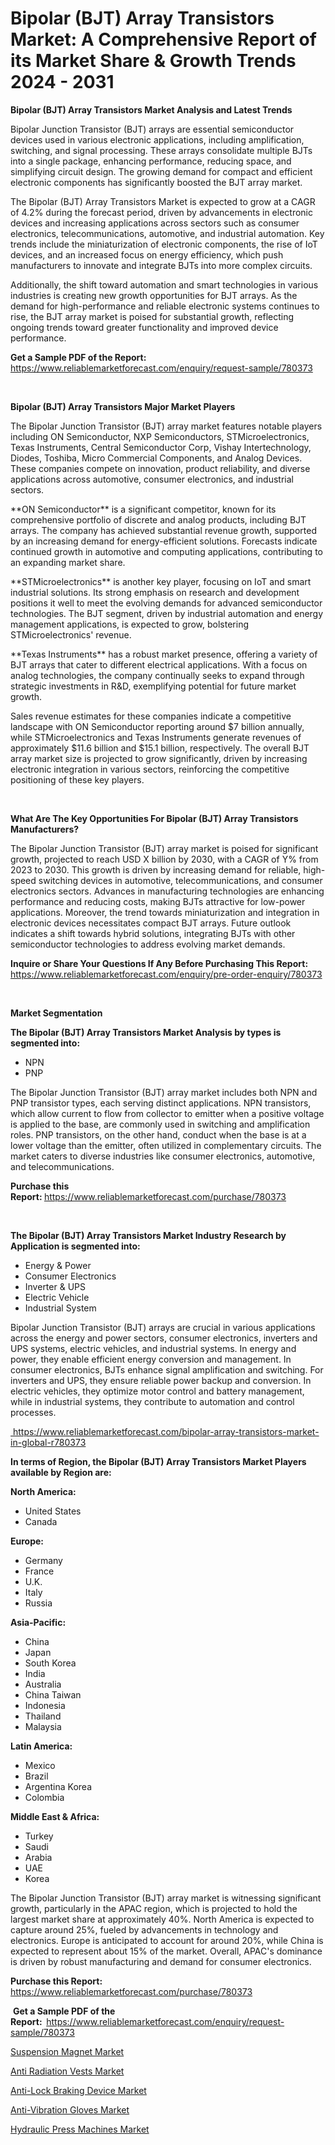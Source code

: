 <p><h1>Bipolar (BJT) Array Transistors Market: A Comprehensive Report of its Market Share & Growth Trends 2024 - 2031</h1></p><p><strong>Bipolar (BJT) Array Transistors Market Analysis and Latest Trends</strong></p>
<p><p>Bipolar Junction Transistor (BJT) arrays are essential semiconductor devices used in various electronic applications, including amplification, switching, and signal processing. These arrays consolidate multiple BJTs into a single package, enhancing performance, reducing space, and simplifying circuit design. The growing demand for compact and efficient electronic components has significantly boosted the BJT array market.</p><p>The Bipolar (BJT) Array Transistors Market is expected to grow at a CAGR of 4.2% during the forecast period, driven by advancements in electronic devices and increasing applications across sectors such as consumer electronics, telecommunications, automotive, and industrial automation. Key trends include the miniaturization of electronic components, the rise of IoT devices, and an increased focus on energy efficiency, which push manufacturers to innovate and integrate BJTs into more complex circuits.</p><p>Additionally, the shift toward automation and smart technologies in various industries is creating new growth opportunities for BJT arrays. As the demand for high-performance and reliable electronic systems continues to rise, the BJT array market is poised for substantial growth, reflecting ongoing trends toward greater functionality and improved device performance.</p></p>
<p><strong>Get a Sample PDF of the Report:&nbsp;</strong> <a href="https://www.reliablemarketforecast.com/enquiry/request-sample/780373?utm_campaign=1464&utm_medium=2&utm_source=Github&utm_content=ia&utm_term=15102024&utm_id=bipolar-bjt-array-transistors">https://www.reliablemarketforecast.com/enquiry/request-sample/780373</a></p>
<p>&nbsp;</p>
<p><strong>Bipolar (BJT) Array Transistors Major Market Players</strong></p>
<p><p>The Bipolar Junction Transistor (BJT) array market features notable players including ON Semiconductor, NXP Semiconductors, STMicroelectronics, Texas Instruments, Central Semiconductor Corp, Vishay Intertechnology, Diodes, Toshiba, Micro Commercial Components, and Analog Devices. These companies compete on innovation, product reliability, and diverse applications across automotive, consumer electronics, and industrial sectors.</p><p>**ON Semiconductor** is a significant competitor, known for its comprehensive portfolio of discrete and analog products, including BJT arrays. The company has achieved substantial revenue growth, supported by an increasing demand for energy-efficient solutions. Forecasts indicate continued growth in automotive and computing applications, contributing to an expanding market share.</p><p>**STMicroelectronics** is another key player, focusing on IoT and smart industrial solutions. Its strong emphasis on research and development positions it well to meet the evolving demands for advanced semiconductor technologies. The BJT segment, driven by industrial automation and energy management applications, is expected to grow, bolstering STMicroelectronics' revenue.</p><p>**Texas Instruments** has a robust market presence, offering a variety of BJT arrays that cater to different electrical applications. With a focus on analog technologies, the company continually seeks to expand through strategic investments in R&D, exemplifying potential for future market growth.</p><p>Sales revenue estimates for these companies indicate a competitive landscape with ON Semiconductor reporting around $7 billion annually, while STMicroelectronics and Texas Instruments generate revenues of approximately $11.6 billion and $15.1 billion, respectively. The overall BJT array market size is projected to grow significantly, driven by increasing electronic integration in various sectors, reinforcing the competitive positioning of these key players.</p></p>
<p>&nbsp;</p>
<p><strong>What Are The Key Opportunities For Bipolar (BJT) Array Transistors Manufacturers?</strong></p>
<p><p>The Bipolar Junction Transistor (BJT) array market is poised for significant growth, projected to reach USD X billion by 2030, with a CAGR of Y% from 2023 to 2030. This growth is driven by increasing demand for reliable, high-speed switching devices in automotive, telecommunications, and consumer electronics sectors. Advances in manufacturing technologies are enhancing performance and reducing costs, making BJTs attractive for low-power applications. Moreover, the trend towards miniaturization and integration in electronic devices necessitates compact BJT arrays. Future outlook indicates a shift towards hybrid solutions, integrating BJTs with other semiconductor technologies to address evolving market demands.</p></p>
<p><strong>Inquire or Share Your Questions If Any Before Purchasing This Report:</strong> <a href="https://www.reliablemarketforecast.com/enquiry/pre-order-enquiry/780373?utm_campaign=1464&utm_medium=2&utm_source=Github&utm_content=ia&utm_term=15102024&utm_id=bipolar-bjt-array-transistors">https://www.reliablemarketforecast.com/enquiry/pre-order-enquiry/780373</a></p>
<p>&nbsp;</p>
<p><strong>Market Segmentation</strong></p>
<p><strong>The Bipolar (BJT) Array Transistors Market Analysis by types is segmented into:</strong></p>
<p><ul><li>NPN</li><li>PNP</li></ul></p>
<p><p>The Bipolar Junction Transistor (BJT) array market includes both NPN and PNP transistor types, each serving distinct applications. NPN transistors, which allow current to flow from collector to emitter when a positive voltage is applied to the base, are commonly used in switching and amplification roles. PNP transistors, on the other hand, conduct when the base is at a lower voltage than the emitter, often utilized in complementary circuits. The market caters to diverse industries like consumer electronics, automotive, and telecommunications.</p></p>
<p><strong>Purchase this Report:&nbsp;</strong><a href="https://www.reliablemarketforecast.com/purchase/780373?utm_campaign=1464&utm_medium=2&utm_source=Github&utm_content=ia&utm_term=15102024&utm_id=bipolar-bjt-array-transistors">https://www.reliablemarketforecast.com/purchase/780373</a></p>
<p>&nbsp;</p>
<p><strong>The Bipolar (BJT) Array Transistors Market Industry Research by Application is segmented into:</strong></p>
<p><ul><li>Energy & Power</li><li>Consumer Electronics</li><li>Inverter & UPS</li><li>Electric Vehicle</li><li>Industrial System</li></ul></p>
<p><p>Bipolar Junction Transistor (BJT) arrays are crucial in various applications across the energy and power sectors, consumer electronics, inverters and UPS systems, electric vehicles, and industrial systems. In energy and power, they enable efficient energy conversion and management. In consumer electronics, BJTs enhance signal amplification and switching. For inverters and UPS, they ensure reliable power backup and conversion. In electric vehicles, they optimize motor control and battery management, while in industrial systems, they contribute to automation and control processes.</p></p>
<p><a href="https://www.reliablemarketforecast.com/bipolar-array-transistors-market-in-global-r780373?utm_campaign=1464&utm_medium=2&utm_source=Github&utm_content=ia&utm_term=15102024&utm_id=bipolar-bjt-array-transistors">&nbsp;https://www.reliablemarketforecast.com/bipolar-array-transistors-market-in-global-r780373</a></p>
<p><strong>In terms of Region, the Bipolar (BJT) Array Transistors Market Players available by Region are:</strong></p>
<p>
    <p> <strong> North America: </strong>
        <ul>
            <li>United States</li>
            <li>Canada</li>
        </ul>
        </p> 
    <p> <strong> Europe: </strong>
        <ul>
            <li>Germany</li>
            <li>France</li>
            <li>U.K.</li>
            <li>Italy</li>
            <li>Russia</li>
        </ul>
        </p> 
    <p> <strong> Asia-Pacific: </strong>
        <ul>
            <li>China</li>
            <li>Japan</li>
            <li>South Korea</li>
            <li>India</li>
            <li>Australia</li>
            <li>China Taiwan</li>
            <li>Indonesia</li>
            <li>Thailand</li>
            <li>Malaysia</li>
        </ul>
        </p> 
    <p> <strong> Latin America: </strong>
        <ul>
            <li>Mexico</li>
            <li>Brazil</li>
            <li>Argentina Korea</li>
            <li>Colombia</li>
        </ul>
        </p> 
    <p> <strong> Middle East & Africa: </strong>
        <ul>
            <li>Turkey</li>
            <li>Saudi</li>
            <li>Arabia</li>
            <li>UAE</li>
            <li>Korea</li>
        </ul>
    </p>
    </p>
<p><p>The Bipolar Junction Transistor (BJT) array market is witnessing significant growth, particularly in the APAC region, which is projected to hold the largest market share at approximately 40%. North America is expected to capture around 25%, fueled by advancements in technology and electronics. Europe is anticipated to account for around 20%, while China is expected to represent about 15% of the market. Overall, APAC's dominance is driven by robust manufacturing and demand for consumer electronics.</p></p>
<p><strong>Purchase this Report: </strong><a href="https://www.reliablemarketforecast.com/purchase/780373?utm_campaign=1464&utm_medium=2&utm_source=Github&utm_content=ia&utm_term=15102024&utm_id=bipolar-bjt-array-transistors">https://www.reliablemarketforecast.com/purchase/780373</a></p>
<p>&nbsp;<strong>Get a Sample PDF of the Report:&nbsp;&nbsp;</strong><a href="https://www.reliablemarketforecast.com/enquiry/request-sample/780373?utm_campaign=1464&utm_medium=2&utm_source=Github&utm_content=ia&utm_term=15102024&utm_id=bipolar-bjt-array-transistors">https://www.reliablemarketforecast.com/enquiry/request-sample/780373</a></p>
<p><strong></strong></p>
<p><p><a href="https://issuu.com/reportprime-2/docs/suspension-magnet-market-size-2030._0e51037a7a7275?utm_campaign=1464&utm_medium=2&utm_source=Github&utm_content=ia&utm_term=15102024&utm_id=bipolar-bjt-array-transistors">Suspension Magnet Market</a></p><p><a href="https://github.com/connerzahlerb92c/Market-Research-Report-List-1/blob/main/anti-radiation-vests-market.md?utm_campaign=1464&utm_medium=2&utm_source=Github&utm_content=ia&utm_term=15102024&utm_id=bipolar-bjt-array-transistors">Anti Radiation Vests Market</a></p><p><a href="https://www.linkedin.com/pulse/strategic-roadmap-global-anti-lock-braking-device-market-insights-issxf?utm_campaign=1464&utm_medium=2&utm_source=Github&utm_content=ia&utm_term=15102024&utm_id=bipolar-bjt-array-transistors">Anti-Lock Braking Device Market</a></p><p><a href="https://github.com/caylabradq/Market-Research-Report-List-1/blob/main/anti-vibration-gloves-market.md?utm_campaign=1464&utm_medium=2&utm_source=Github&utm_content=ia&utm_term=15102024&utm_id=bipolar-bjt-array-transistors">Anti-Vibration Gloves Market</a></p><p><a href="https://issuu.com/reportprime-2/docs/hydraulic-press-machines-market-siz_c6b4b4fb477dcb?utm_campaign=1464&utm_medium=2&utm_source=Github&utm_content=ia&utm_term=15102024&utm_id=bipolar-bjt-array-transistors">Hydraulic Press Machines Market</a></p></p>